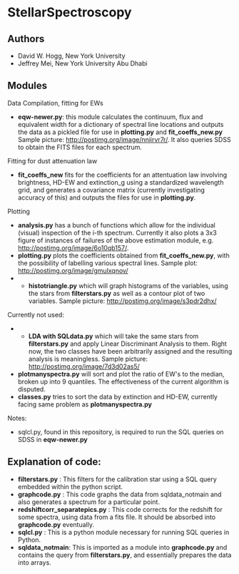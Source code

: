 StellarSpectroscopy
===================
Authors
-------
* David W. Hogg, New York University
* Jeffrey Mei, New York University Abu Dhabi

Modules
-------
Data Compilation, fitting for EWs
* **eqw-newer.py**: this module calculates the continuum, flux and equivalent width for a dictionary of spectral line locations and outputs the data as a pickled file for use in **plotting.py** and **fit_coeffs_new.py** Sample picture: http://postimg.org/image/nniirvr7r/. It also queries SDSS to obtain the FITS files for each spectrum.

Fitting for dust attenuation law
* **fit_coeffs_new** fits for the coefficients for an attentuation law involving brightness, HD-EW and extinction_g using a standardized wavelength grid, and generates a covariance matrix (currently investigating accuracy of this) and outputs the files for use in **plotting.py**.

Plotting
* **analysis.py** has a bunch of functions which allow for the individual (visual) inspection of the i-th spectrum. Currently it also plots a 3x3 figure of instances of failures of the above estimation module, e.g. http://postimg.org/image/6o10qb157/.
* **plotting.py** plots the coefficients obtained from **fit_coeffs_new.py**, with the possibility of labelling various spectral lines. Sample plot: http://postimg.org/image/gmulxqnov/
* * **histotriangle.py** which will graph histograms of the variables, using the stars from **filterstars.py** as well as a contour plot of two variables. Sample picture: http://postimg.org/image/s3pdr2dhx/

Currently not used:
* * **LDA with SQLdata.py** which will take the same stars from **filterstars.py** and apply Linear Discriminant Analysis to them. Right now, the two classes have been arbitrarily assigned and the resulting analysis is meaningless. Sample picture: http://postimg.org/image/7d3d02as5/
* **plotmanyspectra.py** will sort and plot the ratio of EW's to the median, broken up into 9 quantiles. The effectiveness of the current algorithm is disputed.
* **classes.py** tries to sort the data by extinction and HD-EW, currently facing same problem as **plotmanyspectra.py**

Notes:
* sqlcl.py, found in this repository, is required to run the SQL queries on SDSS in **eqw-newer.py**

Explanation of code:
-------------------
* **filterstars.py** : This filters for the calibration star using a SQL query embedded within the python script.
* **graphcode.py** : This code graphs the data from sqldata_notmain and also generates a spectrum for a particular point.
* **redshiftcorr_separatepics.py** : This code corrects for the redshift for some spectra, using data from a fits file. It should be absorbed into **graphcode.py** eventually.
* **sqlcl.py** : This is a python module necessary for running SQL queries in Python.
* **sqldata_notmain**: This is imported as a module into **graphcode.py** and contains the query from **filterstars.py**, and essentially prepares the data into arrays.


